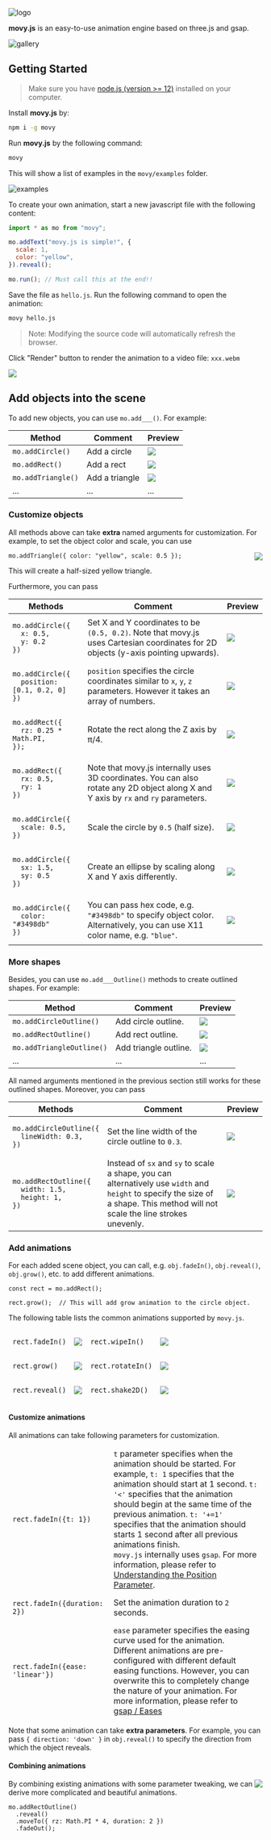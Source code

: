 ![logo](img/logo.png)

**movy.js** is an easy-to-use animation engine based on three.js and gsap.

![gallery](img/gallery.png)

## Getting Started

> Make sure you have [node.js (version >= 12)](https://nodejs.org/en/download/) installed on your computer.

Install **movy.js** by:

```sh
npm i -g movy
```

Run **movy.js** by the following command:

```sh
movy
```

This will show a list of examples in the `movy/examples` folder.

![examples](img/examples.png)

To create your own animation, start a new javascript file with the following content:

```js
import * as mo from "movy";

mo.addText("movy.js is simple!", {
  scale: 1,
  color: "yellow",
}).reveal();

mo.run(); // Must call this at the end!!
```

Save the file as `hello.js`. Run the following command to open the animation:

```sh
movy hello.js
```

> Note: Modifying the source code will automatically refresh the browser.

Click "Render" button to render the animation to a video file: `xxx.webm`

![](img/click-render-button.png)

## Add objects into the scene

To add new objects, you can use `mo.add___()`. For example:

| Method             | Comment        | Preview                   |
| ------------------ | -------------- | ------------------------- |
| `mo.addCircle()`   | Add a circle   | ![](img/add-circle.png)   |
| `mo.addRect()`     | Add a rect     | ![](img/add-rect.png)     |
| `mo.addTriangle()` | Add a triangle | ![](img/add-triangle.png) |
| ...                | ...            | ...                       |

### Customize objects

All methods above can take **extra** named arguments for customization. For example, to set the object color and scale, you can use

<img align=
"right" src="img/add-yellow-triangle.png" />

```
mo.addTriangle({ color: "yellow", scale: 0.5 });
```

This will create a half-sized yellow triangle.

Furthermore, you can pass

<table>
<thead>
<tr>
<th>Methods</th>
<th>Comment</th>
<th>Preview</th>
</tr>
</thead>
<tbody>

<tr>
<td><pre><code>mo.addCircle({
  x: 0.5, 
  y: 0.2
})</code></pre></td>
<td>Set X and Y coordinates to be <code>(0.5, 0.2)</code>. Note that movy.js uses Cartesian coordinates for 2D objects (y-axis pointing upwards).</td>
<td><img src="img/set-pos.png"></td>
</tr>

<tr>
<td><pre><code>mo.addCircle({ 
  position: [0.1, 0.2, 0] 
})</code></pre></td>
<td><code>position</code> specifies the circle coordinates similar to <code>x</code>, <code>y</code>, <code>z</code> parameters. However it takes an array of numbers.</td>
<td><img src="img/set-pos.png"></td>
</tr>

<tr>
<td><pre><code>mo.addRect({
  rz: 0.25 * Math.PI,
});</code></pre></td>
<td>Rotate the rect along the Z axis by π/4.</td>
<td><img src="img/rotated-rect.png"></td>
</tr>

<tr>
<td><pre><code>mo.addRect({
  rx: 0.5,
  ry: 1
})</code></pre></td>
<td>Note that movy.js internally uses 3D coordinates. You can also rotate any 2D object along X and Y axis by <code>rx</code> and <code>ry</code> parameters.</td>
<td><img src="img/rotated-rect-2.png"></td>
</tr>

<tr>
<td><pre><code>mo.addCircle({
  scale: 0.5,
})</code></pre></td>
<td>Scale the circle by <code>0.5</code> (half size).</td>
<td><img src="img/half-size-circle.png"></td>
</tr>

<tr>
<td><pre><code>mo.addCircle({
  sx: 1.5,
  sy: 0.5
})</code></pre></td>
<td>Create an ellipse by scaling along X and Y axis differently.</td>
<td><img src="img/ellipse.png"></td>
</tr>

<tr>
<td><pre><code>mo.addCircle({
  color: "#3498db"
})</code></pre></td>
<td>You can pass hex code, e.g. <code>"#3498db"</code> to specify object color. Alternatively, you can use X11 color name, e.g. <code>"blue"</code>.</td>
<td><img src="img/blue-circle.png"></td>
</tr>

</tbody>
</table>

### More shapes

Besides, you can use `mo.add___Outline()` methods to create outlined shapes. For example:

| Method                    | Comment               | Preview                       |
| ------------------------- | --------------------- | ----------------------------- |
| `mo.addCircleOutline()`   | Add circle outline.   | ![](img/circle-outline.png)   |
| `mo.addRectOutline()`     | Add rect outline.     | ![](img/rect-outline.png)     |
| `mo.addTriangleOutline()` | Add triangle outline. | ![](img/triangle-outline.png) |
| ...                       | ...                   | ...                           |

All named arguments mentioned in the previous section still works for these outlined shapes. Moreover, you can pass

<table>
<thead>
<tr>
<th>Methods</th>
<th>Comment</th>
<th>Preview</th>
</tr>
</thead>
<tbody>

<tr>
<td><pre><code>mo.addCircleOutline({
  lineWidth: 0.3,
})</code></pre></td>
<td>Set the line width of the circle outline to <code>0.3</code>.</td>
<td><img src="img/set-circle-line-width.png"></td>
</tr>

<tr>
<td><pre><code>mo.addRectOutline({
  width: 1.5,
  height: 1,
})</code></pre></td>
<td>Instead of <code>sx</code> and <code>sy</code> to scale a shape, you can alternatively use <code>width</code> and <code>height</code> to specify the size of a shape. This method will not scale the line strokes unevenly.</td>
<td><img src="img/set-rect-width.png"></td>
</tr>

</tbody>
</table>

### Add animations

For each added scene object, you can call, e.g. `obj.fadeIn()`, `obj.reveal()`, `obj.grow()`, etc. to add different animations.

```
const rect = mo.addRect();

rect.grow();  // This will add grow animation to the circle object.
```

The following table lists the common animations supported by `movy.js`.

<table>
<thead>

<tr>
<td><pre><code>rect.fadeIn()</code></pre></td>
<td><img src="img/fade-in.gif"></td>
<td><pre><code>rect.wipeIn()</code></pre></td>
<td><img src="img/wipe-in.gif"></td>
</tr>

<tr>
<td><pre><code>rect.grow()</code></pre></td>
<td><img src="img/grow.gif"></td>
<td><pre><code>rect.rotateIn()</code></pre></td>
<td><img src="img/rotate-in.gif"></td>
</tr>

<tr>
<td><pre><code>rect.reveal()</code></pre></td>
<td><img src="img/reveal.gif"></td>
<td><pre><code>rect.shake2D()</code></pre></td>
<td><img src="img/shake-2d.gif"></td>
</tr>

</tbody>
</table>

#### Customize animations

All animations can take following parameters for customization.

<table>
<thead>
<tr>
<td><pre><code>rect.fadeIn({t: 1})</code></pre></td>
<td><code>t</code> parameter specifies when the animation should be started. For example, <code>t: 1</code> specifies that the animation should start at 1 second. <code>t: '<'</code> specifies that the animation should begin at the same time of the previous animation. <code>t: '+=1'</code> specifies that the animation should starts 1 second after all previous animations finish. <br/><code>movy.js</code> internally uses <code>gsap</code>. For more information, please refer to <a href="https://greensock.com/position-parameter/">Understanding the Position Parameter</a>.</td>
</tr>
<tr>
<td><pre><code>rect.fadeIn({duration: 2})</code></pre></td>
<td>Set the animation duration to <code>2</code> seconds.</td>
</tr>
<tr>
<td><pre><code>rect.fadeIn({ease: 'linear'})</code></pre></td>
<td><code>ease</code> parameter specifies the easing curve used for the animation. Different animations are pre-configured with different default easing functions. However, you can overwrite this to completely change the nature of your animation. For more information, please refer to <a href="https://greensock.com/docs/v3/Eases">gsap / Eases</a></td>
</tr>
</tbody>
</table>

Note that some animation can take **extra parameters**. For example, you can pass `{ direction: 'down' }` in `obj.reveal()` to specify the direction from which the object reveals.

#### Combining animations

<img align=
"right" src="img/combined-animation.gif" />

By combining existing animations with some parameter tweaking, we can derive more complicated and beautiful animations.

```
mo.addRectOutline()
  .reveal()
  .moveTo({ rz: Math.PI * 4, duration: 2 })
  .fadeOut();
```
